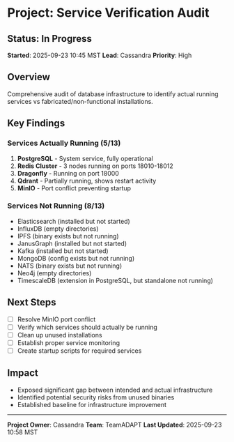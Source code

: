 # Project: Service Verification Audit

## Status: In Progress
**Started**: 2025-09-23 10:45 MST
**Lead**: Cassandra
**Priority**: High

## Overview
Comprehensive audit of database infrastructure to identify actual running services vs fabricated/non-functional installations.

## Key Findings

### Services Actually Running (5/13)
1. **PostgreSQL** - System service, fully operational
2. **Redis Cluster** - 3 nodes running on ports 18010-18012
3. **Dragonfly** - Running on port 18000
4. **Qdrant** - Partially running, shows restart activity
5. **MinIO** - Port conflict preventing startup

### Services Not Running (8/13)
- Elasticsearch (installed but not started)
- InfluxDB (empty directories)
- IPFS (binary exists but not running)
- JanusGraph (installed but not started)
- Kafka (installed but not started)
- MongoDB (config exists but not running)
- NATS (binary exists but not running)
- Neo4j (empty directories)
- TimescaleDB (extension in PostgreSQL, but standalone not running)

## Next Steps
- [ ] Resolve MinIO port conflict
- [ ] Verify which services should actually be running
- [ ] Clean up unused installations
- [ ] Establish proper service monitoring
- [ ] Create startup scripts for required services

## Impact
- Exposed significant gap between intended and actual infrastructure
- Identified potential security risks from unused binaries
- Established baseline for infrastructure improvement

---
**Project Owner**: Cassandra
**Team**: TeamADAPT
**Last Updated**: 2025-09-23 10:58 MST